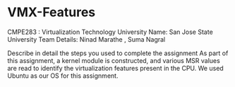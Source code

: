 # VMX-Features
CMPE283 : Virtualization Technology
University Name: San Jose State University
Team Details: Ninad Marathe , Suma Nagral

Describe in detail the steps you used to complete the assignment
As part of this assignment, a kernel module is constructed, and various MSR values are read to identify the virtualization features present in the CPU. We used Ubuntu as our OS for this assignment.
